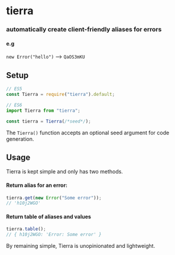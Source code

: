 # tierra

### automatically create client-friendly aliases for errors

#### e.g

`new Error("hello")` --> `QaOS3mKU`

## Setup

```javascript
// ES5
const Tierra = require("tierra").default;

// ES6
import Tierra from "tierra";

const tierra = Tierra(/*seed*/);
```

The `Tierra()` function accepts an optional seed argument for code generation.

## Usage

Tierra is kept simple and only has two methods.

#### Return alias for an error:

```javascript
tierra.get(new Error("Some error"));
// 'h10j2WGO'
```

#### Return table of aliases and values

```javascript
tierra.table();
// { h10j2WGO: 'Error: Some error' }
```

By remaining simple, Tierra is unopinionated and lightweight.
